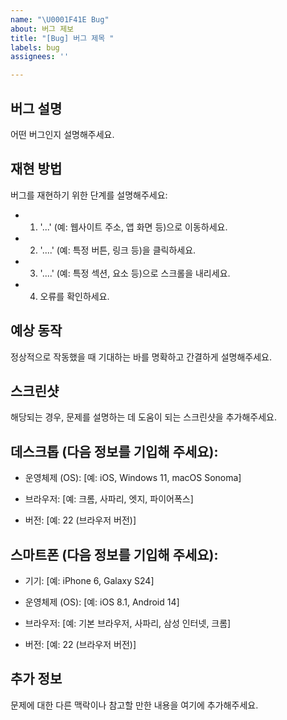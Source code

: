 ```yaml
---
name: "\U0001F41E Bug"
about: 버그 제보
title: "[Bug] 버그 제목 "
labels: bug
assignees: ''

---
```


## 버그 설명 
어떤 버그인지 설명해주세요.

## 재현 방법
버그를 재현하기 위한 단계를 설명해주세요:

- 1. '...' (예: 웹사이트 주소, 앱 화면 등)으로 이동하세요.

- 2. '....' (예: 특정 버튼, 링크 등)을 클릭하세요.

- 3. '....' (예: 특정 섹션, 요소 등)으로 스크롤을 내리세요.

- 4. 오류를 확인하세요.

## 예상 동작 
정상적으로 작동했을 때 기대하는 바를 명확하고 간결하게 설명해주세요.

## 스크린샷 
해당되는 경우, 문제를 설명하는 데 도움이 되는 스크린샷을 추가해주세요.

## 데스크톱 (다음 정보를 기입해 주세요):

- 운영체제 (OS): [예: iOS, Windows 11, macOS Sonoma]

- 브라우저: [예: 크롬, 사파리, 엣지, 파이어폭스]

- 버전: [예: 22 (브라우저 버전)]

## 스마트폰 (다음 정보를 기입해 주세요):

- 기기: [예: iPhone 6, Galaxy S24]

- 운영체제 (OS): [예: iOS 8.1, Android 14]

- 브라우저: [예: 기본 브라우저, 사파리, 삼성 인터넷, 크롬]

- 버전: [예: 22 (브라우저 버전)]

## 추가 정보
문제에 대한 다른 맥락이나 참고할 만한 내용을 여기에 추가해주세요.
